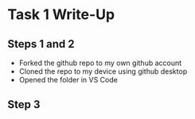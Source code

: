 # Task 1 Write-Up #

## Steps 1 and 2 ##
* Forked the github repo to my own github account
* Cloned the repo to my device using github desktop
* Opened the folder in VS Code 

## Step 3 ##
